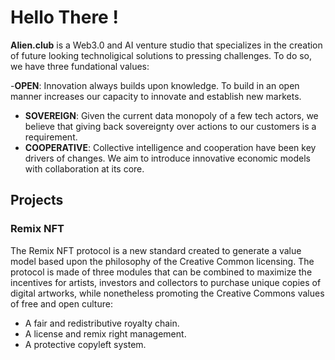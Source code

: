 # Hello There !

**Alien.club** is a Web3.0 and AI venture studio that specializes in the creation of future looking technoligical solutions to pressing challenges. To do so, we have three fundational values:

-**OPEN**: Innovation always builds upon knowledge. To build in an open manner increases our capacity to innovate and establish new markets.
- **SOVEREIGN**: Given the current data monopoly of a few tech actors, we believe that giving back sovereignty over actions to our customers is a requirement.
- **COOPERATIVE**: Collective intelligence and cooperation have been key drivers of changes. We aim to introduce innovative economic models with collaboration at its core.

## Projects
### Remix NFT

The Remix NFT protocol is a new standard created to generate a value model based upon the philosophy of the Creative Common licensing. The protocol is made of three modules that can be combined to maximize the incentives for artists, investors and collectors to purchase unique copies of digital artworks, while nonetheless promoting the Creative Commons values of free and open culture:

- A fair and redistributive royalty chain.
- A license and remix right management.
- A protective copyleft system.
